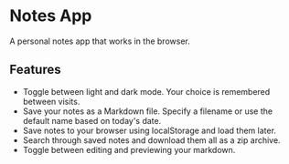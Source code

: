 # Notes App
A personal notes app that works in the browser.

## Features

- Toggle between light and dark mode. Your choice is remembered between visits.
- Save your notes as a Markdown file. Specify a filename or use the default name based on today's date.
- Save notes to your browser using localStorage and load them later.
- Search through saved notes and download them all as a zip archive.
- Toggle between editing and previewing your markdown.

